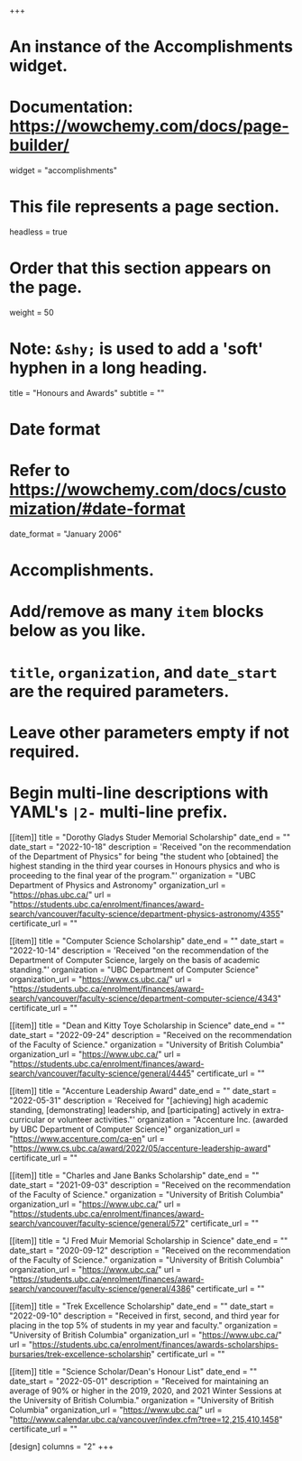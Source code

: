 +++
# An instance of the Accomplishments widget.
# Documentation: https://wowchemy.com/docs/page-builder/
widget = "accomplishments"

# This file represents a page section.
headless = true

# Order that this section appears on the page.
weight = 50

# Note: `&shy;` is used to add a 'soft' hyphen in a long heading.
title = "Honours and Awards"
subtitle = ""

# Date format
#   Refer to https://wowchemy.com/docs/customization/#date-format
date_format = "January 2006"

# Accomplishments.
#   Add/remove as many `item` blocks below as you like.
#   `title`, `organization`, and `date_start` are the required parameters.
#   Leave other parameters empty if not required.
#   Begin multi-line descriptions with YAML's `|2-` multi-line prefix.
[[item]]
title = "Dorothy Gladys Studer Memorial Scholarship"
date_end = ""
date_start = "2022-10-18"
description = 'Received "on the recommendation of the Department of Physics" for being "the student who [obtained] the highest standing in the third year courses in Honours physics and who is proceeding to the final year of the program."'
organization = "UBC Department of Physics and Astronomy"
organization_url = "https://phas.ubc.ca/"
url = "https://students.ubc.ca/enrolment/finances/award-search/vancouver/faculty-science/department-physics-astronomy/4355"
certificate_url = ""


[[item]]
title = "Computer Science Scholarship"
date_end = ""
date_start = "2022-10-14"
description = 'Received "on the recommendation of the Department of Computer Science, largely on the basis of academic standing."'
organization = "UBC Department of Computer Science"
organization_url = "https://www.cs.ubc.ca/"
url = "https://students.ubc.ca/enrolment/finances/award-search/vancouver/faculty-science/department-computer-science/4343"
certificate_url = ""


[[item]]
title = "Dean and Kitty Toye Scholarship in Science"
date_end = ""
date_start = "2022-09-24"
description = "Received on the recommendation of the Faculty of Science."
organization = "University of British Columbia"
organization_url = "https://www.ubc.ca/"
url = "https://students.ubc.ca/enrolment/finances/award-search/vancouver/faculty-science/general/4445"
certificate_url = ""


[[item]]
title = "Accenture Leadership Award"
date_end = ""
date_start = "2022-05-31"
description = 'Received for "[achieving] high academic standing, [demonstrating] leadership, and [participating] actively in extra-curricular or volunteer activities."'
organization = "Accenture Inc. (awarded by UBC Department of Computer Science)"
organization_url = "https://www.accenture.com/ca-en"
url = "https://www.cs.ubc.ca/award/2022/05/accenture-leadership-award"
certificate_url = ""


[[item]]
title = "Charles and Jane Banks Scholarship"
date_end = ""
date_start = "2021-09-03"
description = "Received on the recommendation of the Faculty of Science."
organization = "University of British Columbia"
organization_url = "https://www.ubc.ca/"
url = "https://students.ubc.ca/enrolment/finances/award-search/vancouver/faculty-science/general/572"
certificate_url = ""

[[item]]
title = "J Fred Muir Memorial Scholarship in Science"
date_end = ""
date_start = "2020-09-12"
description = "Received on the recommendation of the Faculty of Science."
organization = "University of British Columbia"
organization_url = "https://www.ubc.ca/"
url = "https://students.ubc.ca/enrolment/finances/award-search/vancouver/faculty-science/general/4386"
certificate_url = ""

[[item]]
title = "Trek Excellence Scholarship"
date_end = ""
date_start = "2022-09-10"
description = "Received in first, second, and third year for placing in the top 5% of students in my year and faculty."
organization = "University of British Columbia"
organization_url = "https://www.ubc.ca/"
url = "https://students.ubc.ca/enrolment/finances/awards-scholarships-bursaries/trek-excellence-scholarship"
certificate_url = ""

[[item]]
title = "Science Scholar/Dean's Honour List"
date_end = ""
date_start = "2022-05-01"
description = "Received for maintaining an average of 90% or higher in the 2019, 2020, and 2021 Winter Sessions at the University of British Columbia."
organization = "University of British Columbia"
organization_url = "https://www.ubc.ca/"
url = "http://www.calendar.ubc.ca/vancouver/index.cfm?tree=12,215,410,1458"
certificate_url = ""

[design]
columns = "2"
+++
